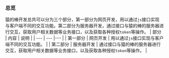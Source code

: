 ### **总览**
猿的棒开发总共可以分为三个部分，第一部分为网页开发，用以通过`js`接口实现与客户端不同的交互功能。第二部分为服务器开发，通过接口与猿的棒的服务器进行交互，获取用户相关数据等业务接口，以及获取各种授权`token`等操作。
|  部分   |  内容   | 说明  |
| --- | --- |--- |
|  第一部分   |  网页开发   |  用以通过`js`接口实现与客户端不同的交互功能。 |
|  第二部分   |   服务器开发  | 通过接口与猿的棒的服务器进行交互，获取用户相关数据等业务接口，以及获取各种授权`token`等操作。  |